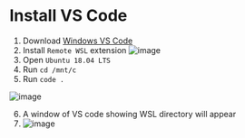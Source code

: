 # Install VS Code

1. Download [Windows VS Code](https://code.visualstudio.com/download)
2. Install `Remote WSL` extension
![image](https://user-images.githubusercontent.com/37486266/143882493-f0d37ba0-c871-4139-9e13-56aeba4578ed.png)
3. Open `Ubuntu 18.04 LTS`
4. Run `cd /mnt/c`
5. Run `code .`

![image](https://user-images.githubusercontent.com/37486266/143882985-ea89b100-630e-4668-a4de-127fc1accb29.png)

6. A window of VS code showing WSL directory will appear
7. ![image](https://user-images.githubusercontent.com/37486266/143883098-943a4de6-e689-4851-a9db-c105bcafc812.png)
